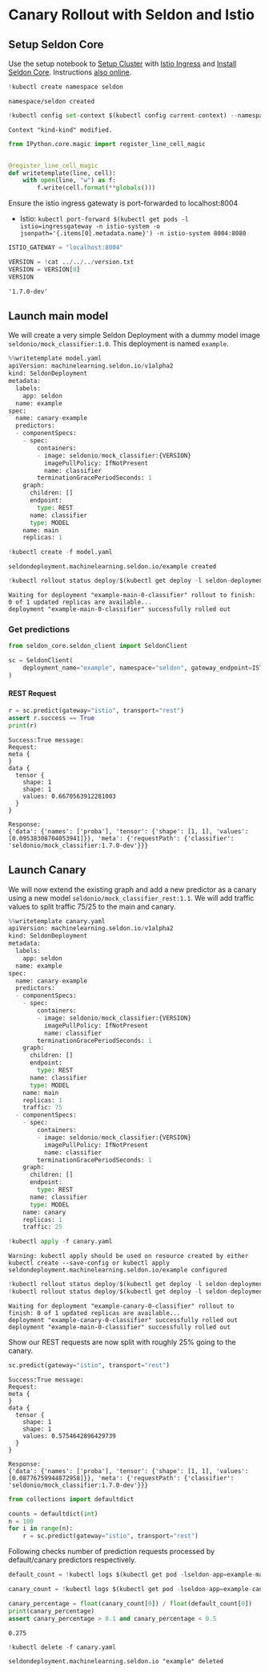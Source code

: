 # Canary Rollout with Seldon and Istio


## Setup Seldon Core

Use the setup notebook to [Setup Cluster](https://docs.seldon.io/projects/seldon-core/en/latest/examples/seldon_core_setup.html#Setup-Cluster) with [Istio Ingress](https://docs.seldon.io/projects/seldon-core/en/latest/examples/seldon_core_setup.html#Istio) and [Install Seldon Core](https://docs.seldon.io/projects/seldon-core/en/latest/examples/seldon_core_setup.html#Install-Seldon-Core). Instructions [also online](https://docs.seldon.io/projects/seldon-core/en/latest/examples/seldon_core_setup.html).


```python
!kubectl create namespace seldon
```

    namespace/seldon created



```python
!kubectl config set-context $(kubectl config current-context) --namespace=seldon
```

    Context "kind-kind" modified.



```python
from IPython.core.magic import register_line_cell_magic


@register_line_cell_magic
def writetemplate(line, cell):
    with open(line, "w") as f:
        f.write(cell.format(**globals()))
```

Ensure the istio ingress gatewaty is port-forwarded to localhost:8004



* Istio: `kubectl port-forward $(kubectl get pods -l istio=ingressgateway -n istio-system -o jsonpath='{.items[0].metadata.name}') -n istio-system 8004:8080`



```python
ISTIO_GATEWAY = "localhost:8004"

VERSION = !cat ../../../version.txt
VERSION = VERSION[0]
VERSION
```




    '1.7.0-dev'



## Launch main model

We will create a very simple Seldon Deployment with a dummy model image `seldonio/mock_classifier:1.0`. This deployment is named `example`.


```python
%%writetemplate model.yaml
apiVersion: machinelearning.seldon.io/v1alpha2
kind: SeldonDeployment
metadata:
  labels:
    app: seldon
  name: example
spec:
  name: canary-example
  predictors:
  - componentSpecs:
    - spec:
        containers:
        - image: seldonio/mock_classifier:{VERSION}
          imagePullPolicy: IfNotPresent
          name: classifier
        terminationGracePeriodSeconds: 1
    graph:
      children: []
      endpoint:
        type: REST
      name: classifier
      type: MODEL
    name: main
    replicas: 1

```


```python
!kubectl create -f model.yaml
```

    seldondeployment.machinelearning.seldon.io/example created



```python
!kubectl rollout status deploy/$(kubectl get deploy -l seldon-deployment-id=example -o jsonpath='{.items[0].metadata.name}')
```

    Waiting for deployment "example-main-0-classifier" rollout to finish: 0 of 1 updated replicas are available...
    deployment "example-main-0-classifier" successfully rolled out


### Get predictions


```python
from seldon_core.seldon_client import SeldonClient

sc = SeldonClient(
    deployment_name="example", namespace="seldon", gateway_endpoint=ISTIO_GATEWAY
)
```

#### REST Request


```python
r = sc.predict(gateway="istio", transport="rest")
assert r.success == True
print(r)
```

    Success:True message:
    Request:
    meta {
    }
    data {
      tensor {
        shape: 1
        shape: 1
        values: 0.6670563912281003
      }
    }
    
    Response:
    {'data': {'names': ['proba'], 'tensor': {'shape': [1, 1], 'values': [0.09538308704053941]}}, 'meta': {'requestPath': {'classifier': 'seldonio/mock_classifier:1.7.0-dev'}}}


## Launch Canary

We will now extend the existing graph and add a new predictor as a canary using a new model `seldonio/mock_classifier_rest:1.1`. We will add traffic values to split traffic 75/25 to the main and canary.


```python
%%writetemplate canary.yaml
apiVersion: machinelearning.seldon.io/v1alpha2
kind: SeldonDeployment
metadata:
  labels:
    app: seldon
  name: example
spec:
  name: canary-example
  predictors:
  - componentSpecs:
    - spec:
        containers:
        - image: seldonio/mock_classifier:{VERSION}
          imagePullPolicy: IfNotPresent
          name: classifier
        terminationGracePeriodSeconds: 1
    graph:
      children: []
      endpoint:
        type: REST
      name: classifier
      type: MODEL
    name: main
    replicas: 1
    traffic: 75
  - componentSpecs:
    - spec:
        containers:
        - image: seldonio/mock_classifier:{VERSION}
          imagePullPolicy: IfNotPresent
          name: classifier
        terminationGracePeriodSeconds: 1
    graph:
      children: []
      endpoint:
        type: REST
      name: classifier
      type: MODEL
    name: canary
    replicas: 1
    traffic: 25

```


```python
!kubectl apply -f canary.yaml
```

    Warning: kubectl apply should be used on resource created by either kubectl create --save-config or kubectl apply
    seldondeployment.machinelearning.seldon.io/example configured



```python
!kubectl rollout status deploy/$(kubectl get deploy -l seldon-deployment-id=example -o jsonpath='{.items[0].metadata.name}')
!kubectl rollout status deploy/$(kubectl get deploy -l seldon-deployment-id=example -o jsonpath='{.items[1].metadata.name}')
```

    Waiting for deployment "example-canary-0-classifier" rollout to finish: 0 of 1 updated replicas are available...
    deployment "example-canary-0-classifier" successfully rolled out
    deployment "example-main-0-classifier" successfully rolled out


Show our REST requests are now split with roughly 25% going to the canary.


```python
sc.predict(gateway="istio", transport="rest")
```




    Success:True message:
    Request:
    meta {
    }
    data {
      tensor {
        shape: 1
        shape: 1
        values: 0.5754642896429739
      }
    }
    
    Response:
    {'data': {'names': ['proba'], 'tensor': {'shape': [1, 1], 'values': [0.08776759944872958]}}, 'meta': {'requestPath': {'classifier': 'seldonio/mock_classifier:1.7.0-dev'}}}




```python
from collections import defaultdict

counts = defaultdict(int)
n = 100
for i in range(n):
    r = sc.predict(gateway="istio", transport="rest")
```

Following checks number of prediction requests processed by default/canary predictors respectively.


```python
default_count = !kubectl logs $(kubectl get pod -lseldon-app=example-main -o jsonpath='{.items[0].metadata.name}') classifier | grep "root:predict" | wc -l
```


```python
canary_count = !kubectl logs $(kubectl get pod -lseldon-app=example-canary -o jsonpath='{.items[0].metadata.name}') classifier | grep "root:predict" | wc -l
```


```python
canary_percentage = float(canary_count[0]) / float(default_count[0])
print(canary_percentage)
assert canary_percentage > 0.1 and canary_percentage < 0.5
```

    0.275



```python
!kubectl delete -f canary.yaml
```

    seldondeployment.machinelearning.seldon.io "example" deleted

